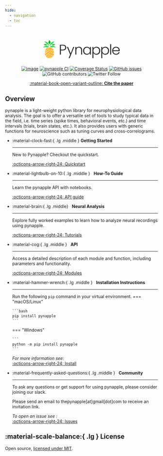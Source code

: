 ```yaml
---
hide:
  - navigation
  - toc
---
```


# <div style="text-align: center;"> <img src="images/Pynapple_logo_final.svg" width="50%" alt="Pynapple logo."> </div>


<div style="text-align: center;" markdown>
   
[![image](https://img.shields.io/pypi/v/pynapple.svg)](https://pypi.python.org/pypi/pynapple)
[![pynapple CI](https://github.com/pynapple-org/pynapple/actions/workflows/main.yml/badge.svg)](https://github.com/pynapple-org/pynapple/actions/workflows/main.yml)
[![Coverage Status](https://coveralls.io/repos/github/pynapple-org/pynapple/badge.svg?branch=main)](https://coveralls.io/github/pynapple-org/pynapple?branch=main)
[![GitHub issues](https://img.shields.io/github/issues/pynapple-org/pynapple)](https://github.com/pynapple-org/pynapple/issues)
![GitHub contributors](https://img.shields.io/github/contributors/pynapple-org/pynapple)
![Twitter Follow](https://img.shields.io/twitter/follow/thepynapple?style=social)

[:material-book-open-variant-outline: __Cite the paper__](https://elifesciences.org/reviewed-preprints/85786)

</div>



## __Overview__


pynapple is a light-weight python library for neurophysiological data analysis. The goal is to offer a versatile set of tools to study typical data in the field, i.e. time series (spike times, behavioral events, etc.) and time intervals (trials, brain states, etc.). It also provides users with generic functions for neuroscience such as tuning curves and cross-correlograms.


<div class="grid cards" markdown>

-   :material-clock-fast:{ .lg .middle } __Getting Started__

      ---

      New to Pynapple? Checkout the quickstart.

      [:octicons-arrow-right-24: Quickstart](quickstart)

-   :material-lightbulb-on-10:{ .lg .middle } &nbsp; __How-To Guide__

    ---

    Learn the pynapple API with notebooks.

    [:octicons-arrow-right-24: API guide](https://pynapple.org/generated/api_guide/)

-   :material-brain:{ .lg .middle} &nbsp;  __Neural Analysis__

    ---

    Explore fully worked examples to learn how to analyze neural recordings using pynapple.
    
    [:octicons-arrow-right-24: Tutorials](https://pynapple.org/generated/examples/)

-   :material-cog:{ .lg .middle } &nbsp; __API__

    ---

    Access a detailed description of each module and function, including parameters and functionality. 

    [:octicons-arrow-right-24: Modules](https://pynapple.org/reference/)

-   :material-hammer-wrench:{ .lg .middle } &nbsp; __Installation Instructions__ 

    ---
    
    Run the following `pip` command in your virtual environment.
    === "macOS/Linux"

        ```bash
        pip install pynapple
        ```

    === "Windows"
    
        ```
        python -m pip install pynapple
        ```
    
    *For more information see:*<br>
    [:octicons-arrow-right-24: Install](installation)

-   :material-frequently-asked-questions:{ .lg .middle } &nbsp; __Community__

    ---

    To ask any questions or get support for using pynapple, please consider joining our slack. 

    Please send an email to thepynapple[at]gmail[dot]com to receive an invitation link.

    *To open an issue see :*<br>
    [:octicons-arrow-right-24: Issues](https://github.com/pynapple-org/pynapple/issues)

</div>



## :material-scale-balance:{ .lg } License

Open source, [licensed under MIT](https://github.com/pynapple-org/pynapple/blob/main/LICENSE).
